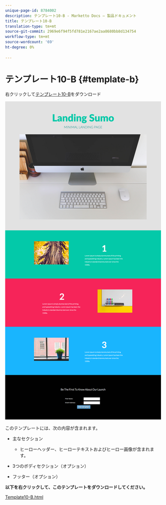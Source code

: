 ```yaml
---
unique-page-id: 8784002
description: テンプレート10-B - Marketto Docs — 製品ドキュメント
title: テンプレート10-B
translation-type: tm+mt
source-git-commit: 2969e6f94f5fd781e2167ae2aa8680bb8d134754
workflow-type: tm+mt
source-wordcount: '69'
ht-degree: 0%

---
```



# テンプレート10-B {#template-b}

右クリックして[テンプレート10-B](http://docs.marketo.com/download/attachments/8784002/template-10b.html?version=2&amp;modificationdate=1438210889000&amp;api=v2)をダウンロード

![](assets/image2015-7-27-10-3a48-3a23.png)

このテンプレートには、次の内容が含まれます。

* 主なセクション

   * ヒーローヘッダー、ヒーローテキストおよびヒーロー画像が含まれます。

* 3つのボディセクション（オプション）
* フッター（オプション）

**以下を右クリックして、このテンプレートをダウンロードしてください。**

[Template10-B.html](http://docs.marketo.com/download/attachments/8784002/template-10b.html?version=2&amp;modificationdate=1438210889000&amp;api=v2)
